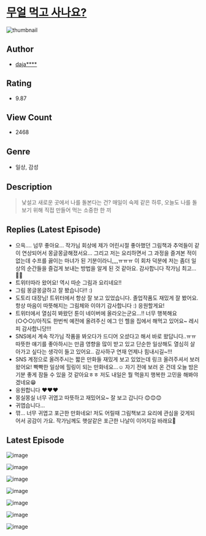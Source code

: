 # [무얼 먹고 사나요?](https://comic.naver.com/challenge/list?titleId=810035)
![thumbnail](https://image-comic.pstatic.net/user_contents_data/challenge_comic/2023/05/23/upload_7292282598899934310_480x623.jpeg)

## Author
- [daja****](https://comic.naver.com/artistTitle?id=366773)

## Rating
- 9.87

## View Count
- 2468

## Genre
- 일상, 감성

## Description
> 낯설고 새로운 곳에서 나를 돌본다는 건? 매일이 숙제 같은 하루, 오늘도 나를 돌보기 위해 직접 만들어 먹는 소중한 한 끼

## Replies (Latest Episode)
- 으윽.... 넘무 좋아요... 작가님 회상에 제가 어린시절 좋아했던 그림책과 추억들이 같이 연상되어서 몽글몽글해졌서요... 그리고 저는 요리하면서 그 과정을 즐겨본 적이 없는데 수프를 끓이는 마녀가 된 기분이라니,,,,ㅠㅠㅠ 이 회차 덕분에 저는 좀더 일상의 순간들을 즐겁게 보내는 방법을 알게 된 것 같아요. 감사합니다 작가님 최고...👍🏻
- 트위터따라 왔어요! 역시 따순 그림과 요리네요!!
- 그림 몽글몽글하고 잘 봤습니다!! :)
- 도토리 대장님! 트위터에서 항상 잘 보고 있었습니다. 졸업작품도 재밌게 잘 봤어요. 항상 마음이 따뜻해지는 그림체와 이야기 감사합니다 :) 응원할게요!
- 트위터에서 열심히 봐왔던 툰이 네이버에 올라오는군요...!! 너무 행복해요 \(○◇○)/아직도 한번씩 예전에 올려주신 에그 인 헬을 집에서 해먹고 있어요~ 레시피 감사합니당!!!
- SNS에서 계속 작가님 작품을 봐오다가 드디어 오셨다고 해서 바로 왔답니다..ㅠㅠ 따뜻한 얘기를 좋아하시는 만큼 영향을 많이 받고 있고 단순한 일상해도 열심히 살아가고 싶다는 생각이 들고 있어요.. 감사하구 연재 언제나 힘내시길~!!!
- SNS 계정으로 올려주시는 짧은 만화들 재밌게 보고 있었는데 링크 올려주셔서 보러 왔어요! 빡빡한 일상에 힐링이 되는 만화네요...☺️ 자기 전에 보러 온 건데 오늘 밤은 기분 좋게 잠들 수 있을 것 같아요ㅎㅎ 저도 내일은 뭘 먹을지 행복한 고민을 해봐야겠네요😁
- 응원합니다 ♥♥♥
- 몽실몽실 너무 귀엽고 따뜻하고 재밌어요~ 잘 보고 갑니다 😊😊😊
- 귀엽습니다...
- 꺆... 너무 귀엽고 포근한 만화네요! 저도 어릴때 그림책보고 요리에 관심을 갖게되어서 공감이 가요. 작가님께도 햇살같은 포근한 나날이 이어지길 바래요🥰

## Latest Episode
![image](https://image-comic.pstatic.net/user_contents_data/challenge_comic/2023/05/23/366773/upload_3762530315909018162.jpeg)

![image](https://image-comic.pstatic.net/user_contents_data/challenge_comic/2023/05/23/366773/upload_7291380811192414514.jpeg)

![image](https://image-comic.pstatic.net/user_contents_data/challenge_comic/2023/05/23/366773/upload_3690810271873710182.jpeg)

![image](https://image-comic.pstatic.net/user_contents_data/challenge_comic/2023/05/23/366773/upload_3558179496406430774.jpeg)

![image](https://image-comic.pstatic.net/user_contents_data/challenge_comic/2023/05/23/366773/upload_3991933337494500409.jpeg)

![image](https://image-comic.pstatic.net/user_contents_data/challenge_comic/2023/05/23/366773/upload_3977013161515889721.jpeg)

![image](https://image-comic.pstatic.net/user_contents_data/challenge_comic/2023/05/23/366773/upload_3834081937801438008.jpeg)
